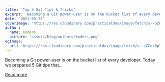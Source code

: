 ```yaml
---
title: 'Top 5 Git Tips & Tricks'
excerpt: 'Becoming a Git power-user is on the bucket list of every developer. Today we prepared 5 Git tips that...'
date: '2021-06-23'
coverImage: 'https://res.cloudinary.com/practicaldev/image/fetch/s--oZCox0pY--/c_imagga_scale,f_auto,fl_progressive,h_420,q_auto,w_1000/https://dev-to-uploads.s3.amazonaws.com/uploads/articles/nm390pila84ec7wwp9ji.png'
author:
  name: Koders
  picture: "assets/blog/authors/koders.png"
ogImage:
  url: 'https://res.cloudinary.com/practicaldev/image/fetch/s--oZCox0pY--/c_imagga_scale,f_auto,fl_progressive,h_420,q_auto,w_1000/https://dev-to-uploads.s3.amazonaws.com/uploads/articles/nm390pila84ec7wwp9ji.png'
---
```


Becoming a Git power-user is on the bucket list of every developer. Today we prepared 5 Git tips that...

[Read more](https://dev.to/gitlive/top-5-git-tips-tricks-8na)
